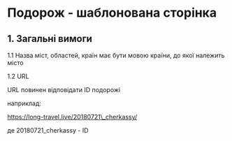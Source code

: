 # Подорож - шаблонована сторінка

## 1. Загальні вимоги

1.1 Назва міст, областей, країн має бути мовою країни, до якої належить місто

1.2 URL

URL повинен відповідати ID подорожі

наприклад:

https://long-travel.live/20180721\_cherkassy/

де 20180721\_cherkassy - ID
